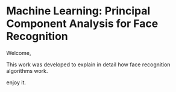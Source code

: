 # Machine Learning: Principal Component Analysis for Face Recognition


Welcome,

This work was developed to explain in detail how face recognition algorithms work.

enjoy it.

